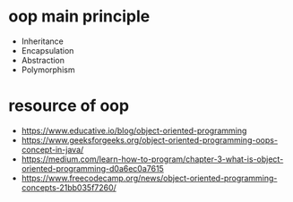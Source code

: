 # oop main principle 

* Inheritance
* Encapsulation
* Abstraction
* Polymorphism

# resource of oop

* https://www.educative.io/blog/object-oriented-programming
* https://www.geeksforgeeks.org/object-oriented-programming-oops-concept-in-java/
* https://medium.com/learn-how-to-program/chapter-3-what-is-object-oriented-programming-d0a6ec0a7615
* https://www.freecodecamp.org/news/object-oriented-programming-concepts-21bb035f7260/
